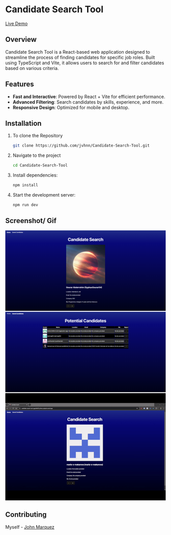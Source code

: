 # Candidate Search Tool

[Live Demo](https://candidate-search-tool.vercel.app/)

## Overview
Candidate Search Tool is a React-based web application designed to streamline the process of finding candidates for specific job roles. Built using TypeScript and Vite, it allows users to search for and filter candidates based on various criteria.

## Features
- **Fast and Interactive**: Powered by React + Vite for efficient performance.
- **Advanced Filtering**: Search candidates by skills, experience, and more.
- **Responsive Design**: Optimized for mobile and desktop.

## Installation
1. To clone the Repository 
   ```bash
   git clone https://github.com/jvhnn/Candidate-Search-Tool.git
2. Navigate to the project
   ```bash
   cd Candidate-Search-Tool
   ```
3. Install dependencies:
   ```bash
   npm install
   ```
4. Start the development server:
   ```bash
   npm run dev
   ```


## Screenshot/ Gif

![](./public/assets/Candidate%20Search.png)
![](./public/assets/Candidate%20Results.png)
![](./public/assets/example-candidate-search.gif)

## Contributing
Myself - [John Marquez](https://github.com/jvhnn)
